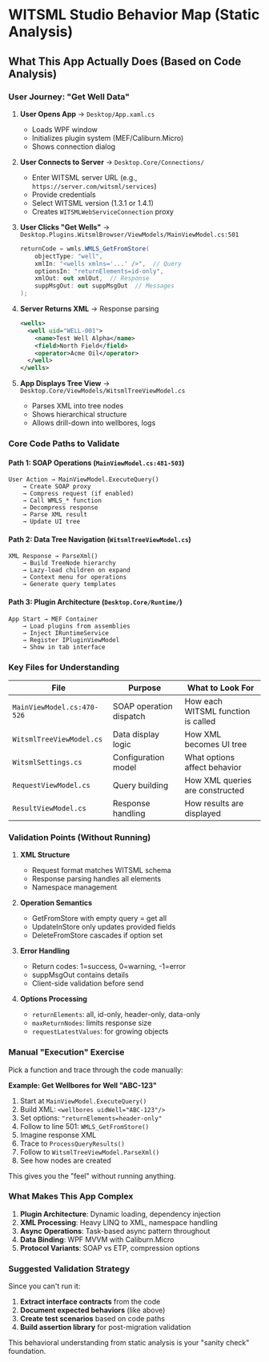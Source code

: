 # WITSML Studio Behavior Map (Static Analysis)

## What This App Actually Does (Based on Code Analysis)

### User Journey: "Get Well Data"

1. **User Opens App** → `Desktop/App.xaml.cs`
   - Loads WPF window
   - Initializes plugin system (MEF/Caliburn.Micro)
   - Shows connection dialog

2. **User Connects to Server** → `Desktop.Core/Connections/`
   - Enter WITSML server URL (e.g., `https://server.com/witsml/services`)
   - Provide credentials
   - Select WITSML version (1.3.1 or 1.4.1)
   - Creates `WITSMLWebServiceConnection` proxy

3. **User Clicks "Get Wells"** → `Desktop.Plugins.WitsmlBrowser/ViewModels/MainViewModel.cs:501`
   ```csharp
   returnCode = wmls.WMLS_GetFromStore(
       objectType: "well",
       xmlIn: "<wells xmlns='...' />",  // Query
       optionsIn: "returnElements=id-only",
       xmlOut: out xmlOut,  // Response
       suppMsgOut: out suppMsgOut  // Messages
   );
   ```

4. **Server Returns XML** → Response parsing
   ```xml
   <wells>
     <well uid="WELL-001">
       <name>Test Well Alpha</name>
       <field>North Field</field>
       <operator>Acme Oil</operator>
     </well>
   </wells>
   ```

5. **App Displays Tree View** → `Desktop.Core/ViewModels/WitsmlTreeViewModel.cs`
   - Parses XML into tree nodes
   - Shows hierarchical structure
   - Allows drill-down into wellbores, logs

### Core Code Paths to Validate

#### Path 1: SOAP Operations (`MainViewModel.cs:481-503`)
```
User Action → MainViewModel.ExecuteQuery() 
    → Create SOAP proxy
    → Compress request (if enabled)
    → Call WMLS_* function
    → Decompress response
    → Parse XML result
    → Update UI tree
```

#### Path 2: Data Tree Navigation (`WitsmlTreeViewModel.cs`)
```
XML Response → ParseXml()
    → Build TreeNode hierarchy
    → Lazy-load children on expand
    → Context menu for operations
    → Generate query templates
```

#### Path 3: Plugin Architecture (`Desktop.Core/Runtime/`)
```
App Start → MEF Container
    → Load plugins from assemblies
    → Inject IRuntimeService
    → Register IPluginViewModel
    → Show in tab interface
```

### Key Files for Understanding

| File | Purpose | What to Look For |
|------|---------|------------------|
| `MainViewModel.cs:470-526` | SOAP operation dispatch | How each WITSML function is called |
| `WitsmlTreeViewModel.cs` | Data display logic | How XML becomes UI tree |
| `WitsmlSettings.cs` | Configuration model | What options affect behavior |
| `RequestViewModel.cs` | Query building | How XML queries are constructed |
| `ResultViewModel.cs` | Response handling | How results are displayed |

### Validation Points (Without Running)

1. **XML Structure**
   - Request format matches WITSML schema
   - Response parsing handles all elements
   - Namespace management

2. **Operation Semantics**
   - GetFromStore with empty query = get all
   - UpdateInStore only updates provided fields
   - DeleteFromStore cascades if option set

3. **Error Handling**
   - Return codes: 1=success, 0=warning, -1=error
   - suppMsgOut contains details
   - Client-side validation before send

4. **Options Processing**
   - `returnElements`: all, id-only, header-only, data-only
   - `maxReturnNodes`: limits response size
   - `requestLatestValues`: for growing objects

### Manual "Execution" Exercise

Pick a function and trace through the code manually:

**Example: Get Wellbores for Well "ABC-123"**

1. Start at `MainViewModel.ExecuteQuery()`
2. Build XML: `<wellbores uidWell="ABC-123"/>`
3. Set options: `"returnElements=header-only"`
4. Follow to line 501: `WMLS_GetFromStore()`
5. Imagine response XML
6. Trace to `ProcessQueryResults()`
7. Follow to `WitsmlTreeViewModel.ParseXml()`
8. See how nodes are created

This gives you the "feel" without running anything.

### What Makes This App Complex

1. **Plugin Architecture**: Dynamic loading, dependency injection
2. **XML Processing**: Heavy LINQ to XML, namespace handling
3. **Async Operations**: Task-based async pattern throughout
4. **Data Binding**: WPF MVVM with Caliburn.Micro
5. **Protocol Variants**: SOAP vs ETP, compression options

### Suggested Validation Strategy

Since you can't run it:

1. **Extract interface contracts** from the code
2. **Document expected behaviors** (like above)
3. **Create test scenarios** based on code paths
4. **Build assertion library** for post-migration validation

This behavioral understanding from static analysis is your "sanity check" foundation.
